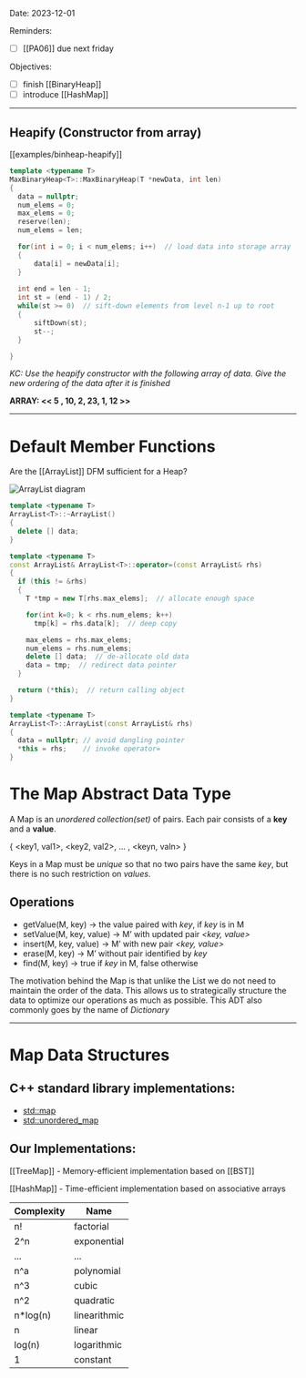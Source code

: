 

Date: 2023-12-01


Reminders:
* [ ]  [[PA06]] due next friday

Objectives:
* [ ] finish [[BinaryHeap]]
* [ ] introduce [[HashMap]]

---


## Heapify (Constructor from array)
[[examples/binheap-heapify]]
<!-- #include [[examples/binheap-heapify]] -->
```c++
template <typename T>
MaxBinaryHeap<T>::MaxBinaryHeap(T *newData, int len)
{
  data = nullptr;
  num_elems = 0;
  max_elems = 0;
  reserve(len);
  num_elems = len;

  for(int i = 0; i < num_elems; i++)  // load data into storage array
  {
      data[i] = newData[i];
  }
  
  int end = len - 1;
  int st = (end - 1) / 2;
  while(st >= 0)  // sift-down elements from level n-1 up to root
  {
      siftDown(st);
      st--;
  }

}
```
<!-- /include -->
_KC: Use the heapify constructor with the following array of data.
    Give the new ordering of the data after it is finished_

**ARRAY: << 5 , 10, 2, 23, 1, 12 >>**


---
# Default Member Functions

Are the [[ArrayList]] DFM sufficient for a Heap?

![ArrayList diagram](img/arrlist-diagram.png)
<!-- #include [[examples/arraylist-destructor]] -->
```c++
template <typename T>
ArrayList<T>::~ArrayList()
{
  delete [] data;
}
```
<!-- /include -->

<!-- #include [[examples/arraylist-assign-op]] -->
```c++
template <typename T>
const ArrayList& ArrayList<T>::operator=(const ArrayList& rhs)
{
  if (this != &rhs)
  {
    T *tmp = new T[rhs.max_elems];  // allocate enough space

    for(int k=0; k < rhs.num_elems; k++)
      tmp[k] = rhs.data[k];  // deep copy

    max_elems = rhs.max_elems;
    num_elems = rhs.num_elems;
    delete [] data;  // de-allocate old data
    data = tmp;  // redirect data pointer
  }

  return (*this);  // return calling object
}
```
<!-- /include -->

<!-- #include [[examples/arraylist-copy-constructor]] -->
```c++
template <typename T>
ArrayList<T>::ArrayList(const ArrayList& rhs)
{
  data = nullptr; // avoid dangling pointer
  *this = rhs;    // invoke operator=
}
```
<!-- /include -->


# The Map Abstract Data Type

A Map is an _unordered collection(set)_ of pairs. Each pair consists of a **key** and a **value**. 

{ <key1, val1>, <key2, val2>, ... , <keyn, valn> }

Keys in a Map must be _unique_ so that no two pairs have the same _key_, but there is no such restriction on _values_.

## Operations

- getValue(M, key) -> the value paired with _key_, if _key_ is in M
- setValue(M, key, value) -> M’ with updated pair _<key, value>_
- insert(M, key, value) ->  M’ with new pair _<key, value>_
- erase(M, key) -> M’ without pair identified by _key_
- find(M, key) -> true if _key_ in M, false otherwise


The motivation behind the Map is that unlike the List we do not need to maintain the order of the data. This allows us to strategically structure the data to optimize our operations as much as possible. This ADT also commonly goes by the name of _Dictionary_

---


# Map Data Structures

## C++ standard library implementations:
* [std::map](https://en.cppreference.com/w/cpp/container/map)
* [std::unordered_map](https://en.cppreference.com/w/cpp/container/unordered_map)

## Our Implementations:

[[TreeMap]] - Memory-efficient implementation based on [[BST]]

[[HashMap]] - Time-efficient implementation based on associative arrays

| Complexity | Name |
|----------|----------|
| n! | factorial |
| 2^n | exponential |
| ... | ... |
| n^a | polynomial |
| n^3 | cubic |
| n^2 | quadratic |
| n*log(n) | linearithmic |
| n | linear |
| log(n) | logarithmic |
| 1 | constant |
